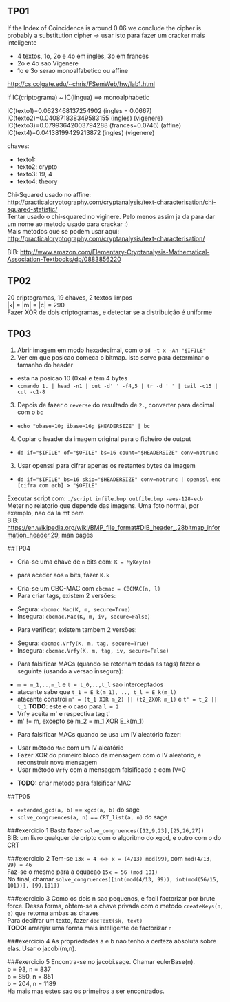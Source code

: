 ## TP01
If the Index of Coincidence is around 0.06 we conclude the cipher is probably a substitution cipher
 -> usar isto para fazer um cracker mais inteligente

* 4 textos, 1o, 2o e 4o em ingles, 3o em frances
* 2o e 4o sao Vigenere
* 1o e 3o serao monoalfabetico ou affine

http://cs.colgate.edu/~chris/FSemWeb/hw/lab1.html

if IC(criptograma) ~ IC(lingua) ==> monoalphabetic

IC(texto1)=0.0623468137254902 (ingles = 0.0667)
IC(texto2)=0.040871838349583155 (ingles) (vigenere)
IC(texto3)=0.07993642003794288 (frances=0.0746) (affine)
IC(text4)=0.04138199429213872 (ingles) (vigenere)

chaves:
 - texto1:
 - texto2: crypto
 - texto3: 19, 4
 - texto4: theory

Chi-Squared usado no affine: http://practicalcryptography.com/cryptanalysis/text-characterisation/chi-squared-statistic/ <br>
Tentar usado o chi-squared no viginere. Pelo menos assim ja da para dar um nome ao metodo usado para crackar :) <br>
Mais metodos que se podem usar aqui: http://practicalcryptography.com/cryptanalysis/text-characterisation/ <br>

BIB: http://www.amazon.com/Elementary-Cryptanalysis-Mathematical-Association-Textbooks/dp/0883856220

## TP02
20 criptogramas, 19 chaves, 2 textos limpos<br>
|k| = |m| = |c| = 290<br>
Fazer XOR de dois criptogramas, e detectar se a distribuição é uniforme

## TP03
1. Abrir imagem em modo hexadecimal, com o `od -t x -An "$IFILE"`
2. Ver em que posicao comeca o bitmap. Isto serve para determinar o tamanho do header
 * esta na posicao 10 (0xa) e tem 4 bytes
 * `comando 1. | head -n1 | cut -d' ' -f4,5 | tr -d ' ' | tail -c15 | cut -c1-8`
3. Depois de fazer o `reverse` do resultado de `2.`, converter para decimal com o `bc`
 * `echo "obase=10; ibase=16; $HEADERSIZE" | bc`
4. Copiar o header da imagem original para o ficheiro de output
 * `dd if="$IFILE" of="$OFILE" bs=16 count="$HEADERSIZE" conv=notrunc`
3. Usar openssl para cifrar apenas os restantes bytes da imagem
 * `dd if="$IFILE" bs=16 skip="$HEADERSIZE" conv=notrunc | openssl enc [cifra com ecb] > "$OFILE"`

Executar script com: `./script infile.bmp outfile.bmp -aes-128-ecb`<br>
Meter no relatorio que depende das imagens. Uma foto normal, por exemplo, nao da la mt bem <br>
BIB: https://en.wikipedia.org/wiki/BMP_file_format#DIB_header_.28bitmap_information_header.29, man pages

##TP04
- Cria-se uma chave de `n` bits com: `K = MyKey(n)`
 * para aceder aos `n` bits, fazer `K.k`
- Cria-se um CBC-MAC com `cbcmac = CBCMAC(n, l)`
- Para criar tags, existem 2 versões:
 * Segura: `cbcmac.Mac(K, m, secure=True)`
 * Insegura: `cbcmac.Mac(K, m, iv, secure=False)`
- Para verificar, existem tambem 2 versões:
 * Segura: `cbcmac.Vrfy(K, m, tag, secure=True)`
 * Insegura: `cbcmac.Vrfy(K, m, tag, iv, secure=False)`
- Para falsificar MACs (quando se retornam todas as tags) fazer o seguinte (usando a versao insegura):
 * `m = m_1,..,m_l` e `t = t_0,..,t_l` sao interceptados
 * atacante sabe que `t_1 = E_k(m_1), .., t_l = E_k(m_l)`
 * atacante constroi `m' = (t_1 XOR m_2) || (t2_2XOR m_1)` e `t' = t_2 || t_1` <b>TODO</b>: este e o caso para `l = 2`
 * Vrfy aceita m' e respectiva tag t'
 * m' != m, excepto se m_2 = m_1 XOR E_k(m_1)
- Para falsificar MACs quando se usa um IV aleatório fazer:
 * Usar método `Mac` com um IV aleatório
 * Fazer XOR do primeiro bloco da mensagem com o IV aleatório, e reconstruir nova mensagem
 * Usar método `Vrfy` com a mensagem falsificado e com IV=0
- <b>TODO:</b> criar metodo para falsificar MAC<br>

##TP05
- `extended_gcd(a, b)` == `xgcd(a, b)` do sage
- `solve_congruences(a, n)` == `CRT_list(a, n)` do sage

###exercicio 1
Basta fazer `solve_congruences([12,9,23],[25,26,27])`<br>
BIB: um livro qualquer de cripto com o algoritmo do xgcd, e outro com o do CRT

###exercicio 2
Tem-se `13x = 4 <=> x = (4/13) mod(99)`, com `mod(4/13, 99) = 46`<br>
Faz-se o mesmo para a equacao `15x = 56 (mod 101)`<br>
No final, chamar `solve_congruences([int(mod(4/13, 99)), int(mod(56/15, 101))], [99,101])`<br>

###exercicio 3
Como os dois n sao pequenos, e facil factorizar por brute force. Dessa forma, obtem-se a chave privada com o metodo `createKeys(n, e)` que retorna ambas as chaves<br>
Para decifrar um texto, fazer `decText(sk, text)`<br>
<b>TODO:</b> arranjar uma forma mais inteligente de factorizar `n`

###exercicio 4
As propriedades a e b nao tenho a certeza absoluta sobre elas. Usar o jacobi(m,n).

###exercicio 5
Encontra-se no jacobi.sage. Chamar eulerBase(n).<br>
b = 93, n = 837<br>
b = 850, n = 851<br>
b = 204, n = 1189<br>
Ha mais mas estes sao os primeiros a ser encontrados.
